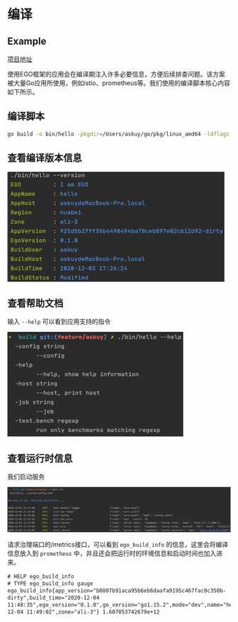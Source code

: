 # 编译
## Example
[项目地址](https://github.com/gotomicro/ego/tree/master/examples/build)

使用EGO框架的应用会在编译期注入许多必要信息，方便后续排查问题。该方案被大量Go应用所使用，例如istio、prometheus等。我们使用的编译脚本核心内容如下所示。

## 编译脚本
```bash
go build -o bin/hello -pkgdir=/Users/askuy/go/pkg/linux_amd64 -ldflags -extldflags -static  -X github.com/gotomicro/ego/core/eapp.appName=hello -X github.com/gotomicro/ego/core/eapp.buildVersion=b0807b91aca95b6eb6daafa9195c467fac0c350b-dirty -X github.com/gotomicro/ego/core/eapp.buildAppVersion=b0807b91aca95b6eb6daafa9195c467fac0c350b-dirty -X github.com/gotomicro/ego/core/eapp.buildStatus=Modified -X github.com/gotomicro/ego/core/eapp.buildTag= -X github.com/gotomicro/ego/core/eapp.buildUser=askuy -X github.com/gotomicro/ego/core/eapp.buildHost=askuydeMacBook-Pro.local -X github.com/gotomicro/ego/core/eapp.buildTime=2020-12-04--11:34:55
```


## 查看编译版本信息

![](../../images/buildversion.png)

## 查看帮助文档
输入 ``--help`` 可以看到应用支持的指令

![](../../images/help.png)

## 查看运行时信息
我们启动服务

![](../../images/buildrun.png)

请求治理端口的/metrics接口，可以看到 ``ego_build_info`` 的信息，这里会将编译信息放入到 ``prometheus`` 中，并且还会把运行时的环境信息和启动时间也加入进来。
```
# HELP ego_build_info 
# TYPE ego_build_info gauge
ego_build_info{app_version="b0807b91aca95b6eb6daafa9195c467fac0c350b-dirty",build_time="2020-12-04 11:48:35",ego_version="0.1.0",go_version="go1.15.2",mode="dev",name="hello",region="huabei",start_time="2020-12-04 11:49:02",zone="ali-3"} 1.607053742679e+12
```

<Vssue title="Build" />
